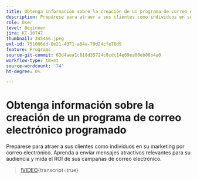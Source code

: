 ```yaml
---
title: Obtenga información sobre la creación de un programa de correo electrónico programado
description: Prepárese para atraer a sus clientes como individuos en su marketing por correo electrónico. Aprenda a enviar mensajes atractivos relevantes para su audiencia y mida el ROI de sus campañas de correo electrónico.
role: User
level: Beginner
jira: KT-10747
thumbnail: 345466.jpeg
exl-id: 751006dd-0e21-4371-a04a-79d24cfe70d9
feature: Programs
source-git-commit: 63d4aea1c818d35724c0cdc14e69ea00eb06b4a0
workflow-type: tm+mt
source-wordcount: '74'
ht-degree: 0%

---
```


# Obtenga información sobre la creación de un programa de correo electrónico programado

Prepárese para atraer a sus clientes como individuos en su marketing por correo electrónico. Aprenda a enviar mensajes atractivos relevantes para su audiencia y mida el ROI de sus campañas de correo electrónico.

>[!VIDEO](https://video.tv.adobe.com/v/3412018/?quality=12&learn=on&captions=spa){transcript=true}
